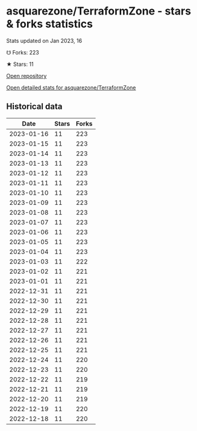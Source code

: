 # asquarezone/TerraformZone - stars & forks statistics

Stats updated on Jan 2023, 16

☋ Forks: 223

★ Stars: 11

[Open repository](https://github.com/asquarezone/TerraformZone)

[Open detailed stats for asquarezone/TerraformZone](https://reviewgithub.com/rep/asquarezone/TerraformZone)

## Historical data
| Date | Stars | Forks |
|------|-------|-------|
| 2023-01-16 | 11 | 223 | 
| 2023-01-15 | 11 | 223 | 
| 2023-01-14 | 11 | 223 | 
| 2023-01-13 | 11 | 223 | 
| 2023-01-12 | 11 | 223 | 
| 2023-01-11 | 11 | 223 | 
| 2023-01-10 | 11 | 223 | 
| 2023-01-09 | 11 | 223 | 
| 2023-01-08 | 11 | 223 | 
| 2023-01-07 | 11 | 223 | 
| 2023-01-06 | 11 | 223 | 
| 2023-01-05 | 11 | 223 | 
| 2023-01-04 | 11 | 223 | 
| 2023-01-03 | 11 | 222 | 
| 2023-01-02 | 11 | 221 | 
| 2023-01-01 | 11 | 221 | 
| 2022-12-31 | 11 | 221 | 
| 2022-12-30 | 11 | 221 | 
| 2022-12-29 | 11 | 221 | 
| 2022-12-28 | 11 | 221 | 
| 2022-12-27 | 11 | 221 | 
| 2022-12-26 | 11 | 221 | 
| 2022-12-25 | 11 | 221 | 
| 2022-12-24 | 11 | 220 | 
| 2022-12-23 | 11 | 220 | 
| 2022-12-22 | 11 | 219 | 
| 2022-12-21 | 11 | 219 | 
| 2022-12-20 | 11 | 219 | 
| 2022-12-19 | 11 | 220 | 
| 2022-12-18 | 11 | 220 | 

